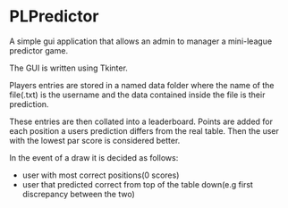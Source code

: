 # PLPredictor
A simple gui application that allows an admin to manager a mini-league predictor game.

The GUI is written using Tkinter. 

Players entries are stored in a named data folder where the name of the file(.txt) is the username and the data contained inside the file is their prediction. 

These entries are then collated into a leaderboard. Points are added for each position a users prediction differs from the real table. Then the user with the lowest par score is considered better.

In the event of a draw it is decided as follows:
- user with most correct positions(0 scores)
- user that predicted correct from top of the table down(e.g first discrepancy between the two)
